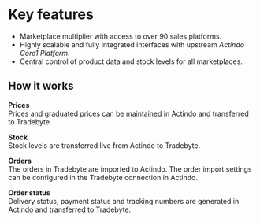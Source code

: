 # Key features

- Marketplace multiplier with access to over 90 sales platforms.
- Highly scalable and fully integrated interfaces with upstream *Actindo Core1 Platform*.
- Central control of product data and stock levels for all marketplaces.


## How it works 

**Prices**  
Prices and graduated prices can be maintained in Actindo and transferred to Tradebyte.

**Stock**  
Stock levels are transferred live from Actindo to Tradebyte.

**Orders**  
The orders in Tradebyte are imported to Actindo. The order import settings can be configured in the Tradebyte connection in Actindo.

**Order status**  
Delivery status, payment status and tracking numbers are generated in Actindo and transferred to Tradebyte.
